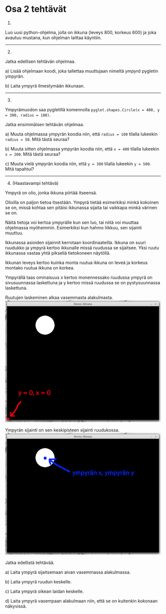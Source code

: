 # Osa 2 tehtävät

1. 
Luo uusi python-ohjelma, jolla on ikkuna (leveys 800, korkeus 600) ja joka avautuu mustana, kun ohjelman laittaa käyntiin.

---

2. 
Jatka edellisen tehtävän ohjelmaa.

a) 
Lisää ohjelmaan koodi, joka tallettaa muuttujaan nimeltä _ympyrä_ pygletin ympyrän.

b)
Laita ympyrä ilmestymään ikkunaan.

---

3. 
Ympyrämuodon saa pygletillä komennolla `pyglet.shapes.Circle(x = 400, y = 300, radius = 100)`.

Jatka ensimmäisen tehtävän ohjelmaa.

a)
Muuta ohjelmassa ympyrän koodia niin, että `radius = 100` tilalla lukeekin `radius = 50`. Mitä tästä seuraa?

b)
Muuta sitten ohjelmassa ympyrän koodia niin, että `x = 400` tilalla lukeekin `x = 200`. Mitä tästä seuraa?

c)
Muuta vielä ympyrän koodia niin, että `y = 300` tilalla lukeekin `y = 500`. Mitä tapahtui?

---

4. (Haastavampi tehtävä)

Ympyrä on olio, jonka ikkuna piirtää itseensä.

Olioilla on paljon tietoa itsestään. Ympyrä tietää esimerkiksi minkä kokoinen se on, missä kohtaa sen pitäisi ikkunassa sijaita tai vaikkapa minkä värinen se on.

Näitä tietoja voi kertoa ympyrälle kun sen luo, tai niitä voi muuttaa ohjelmassa myöhemmin. Esimerkiksi kun hahmo liikkuu, sen sijainti muuttuu.

Ikkunassa asioiden sijainnit kerrotaan koordinaateilla. Ikkuna on suuri ruudukko ja ympyrä kertoo ikkunalle missä ruudussa se sijaitsee. Yksi ruutu ikkunassa vastaa yhtä pikseliä tietokoneen näytöllä.

Ikkunan leveys kertoo kuinka monta ruutua ikkuna on leveä ja korkeus montako ruutua ikkuna on korkea.

Ympyrällä taas ominaisuus x kertoo monennessako ruudussa ympyrä on sivusuunnassa laskettuna ja y kertoo missä ruudussa se on pystysuunnassa laskettuna.

Ruutujen laskeminen alkaa vasemmasta alakulmasta.
![ruutu](kuvat/tehtava4-origo.png)

Ympyrän sijainti on sen keskipisteen sijainti ruudukossa.
![ympyrä ikkunassa](kuvat/tehtava4-ympyra.png)

Jatka edellistä tehtävää.

a)
Laita ympyrä sijaitsemaan aivan vasemmassa alakulmassa.

b)
Laita ympyrä ruudun keskelle.

c)
Laita ympyrä oikean laidan keskelle.

d)
Laita ympyrä vasempaan alakulmaan niin, että se on kuitenkin kokonaan näkyvissä.
